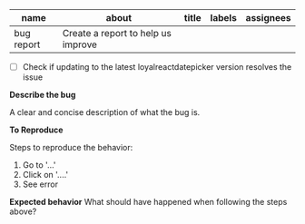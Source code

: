 
| name       | about                              | title | labels | assignees |
|------------|------------------------------------|---|------|---------|
| bug report | Create a report to help us improve |   |      |         |

- [ ] Check if updating to the latest loyalreactdatepicker version resolves the issue

**Describe the bug**

A clear and concise description of what the bug is.

**To Reproduce**

Steps to reproduce the behavior:

1. Go to '...'
2. Click on '....'
3. See error

**Expected behavior**
What should have happened when following the steps above?
